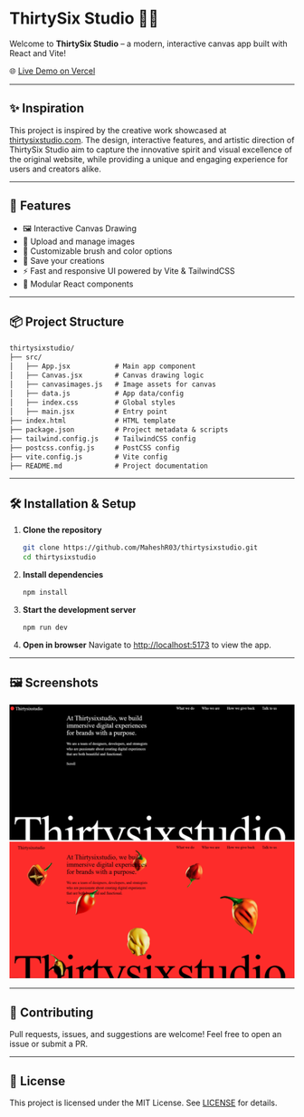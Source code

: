 # ThirtySix Studio 🎨✨

Welcome to **ThirtySix Studio** – a modern, interactive canvas app built with React and Vite! 

🌐 [Live Demo on Vercel](https://thirtysixstudio-one.vercel.app/)

---

## ✨ Inspiration

This project is inspired by the creative work showcased at [thirtysixstudio.com](https://thirtysixstudio.com/). The design, interactive features, and artistic direction of ThirtySix Studio aim to capture the innovative spirit and visual excellence of the original website, while providing a unique and engaging experience for users and creators alike.

---

## 🚀 Features

- 🖼️ Interactive Canvas Drawing
- 📂 Upload and manage images
- 🎨 Customizable brush and color options
- 💾 Save your creations
- ⚡ Fast and responsive UI powered by Vite & TailwindCSS
- 🧩 Modular React components

---

## 📦 Project Structure

```text
thirtysixstudio/
├── src/
│   ├── App.jsx           # Main app component
│   ├── Canvas.jsx        # Canvas drawing logic
│   ├── canvasimages.js   # Image assets for canvas
│   ├── data.js           # App data/config
│   ├── index.css         # Global styles
│   ├── main.jsx          # Entry point
├── index.html            # HTML template
├── package.json          # Project metadata & scripts
├── tailwind.config.js    # TailwindCSS config
├── postcss.config.js     # PostCSS config
├── vite.config.js        # Vite config
├── README.md             # Project documentation
```

---

## 🛠️ Installation & Setup

1. **Clone the repository**
	```sh
	git clone https://github.com/MaheshR03/thirtysixstudio.git
	cd thirtysixstudio
	```
2. **Install dependencies**
	```sh
	npm install
	```
3. **Start the development server**
	```sh
	npm run dev
	```
4. **Open in browser**
	Navigate to [http://localhost:5173](http://localhost:5173) to view the app.

---

## 🖼️ Screenshots

![Screenshot 1](./Screenshot%201.png)
<br>
![Screenshot 2](./Screenshot%202.png)

---

## 🤝 Contributing

Pull requests, issues, and suggestions are welcome! Feel free to open an issue or submit a PR.

---

## 📄 License

This project is licensed under the MIT License. See [LICENSE](./LICENSE) for details.
